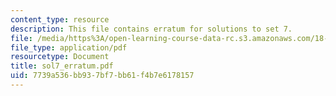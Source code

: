 ```yaml
---
content_type: resource
description: This file contains erratum for solutions to set 7.
file: /media/https%3A/open-learning-course-data-rc.s3.amazonaws.com/18-307-integral-equations-spring-2006/7739a536bb937bf7bb61f4b7e6178157_sol7_erratum.pdf
file_type: application/pdf
resourcetype: Document
title: sol7_erratum.pdf
uid: 7739a536-bb93-7bf7-bb61-f4b7e6178157
---
```

